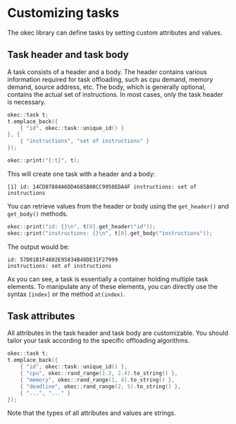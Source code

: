 # Customizing tasks

The okec library can define tasks by setting custom attributes and values.

## Task header and task body
A task consists of a header and a body. The header contains various information required for task offloading, such as cpu demand, memory demand, source address, etc. The body, which is generally optional, contains the actual set of instructions. In most cases, only the task header is necessary.


```cpp
okec::task t;
t.emplace_back({
    { "id", okec::task::unique_id() }
}, {
    { "instructions", "set of instructions" }
});

okec::print("{:t}", t);
```

This will create one task with a header and a body:

```text
[1] id: 14CD07884A6DD4685B00CC9950EDA4F instructions: set of instructions
```

You can retrieve values from the header or body using the `get_header()` and `get_body()` methods.

```cpp
okec::print("id: {}\n", t[0].get_header("id"));
okec::print("instructions: {}\n", t[0].get_body("instructions"));
```

The output would be:

```text
id: 57D01B1F4802E95834B48DE31F27999
instructions: set of instructions
```

As you can see, a task is essentially a container holding multiple task elements. To manipulate any of these elements, you can directly use the syntax `[index]` or the method `at(index)`.

## Task attributes
All attributes in the task header and task body are customizable. You should tailor your task according to the specific offloading algorithms.

```cpp
okec::task t;
t.emplace_back({
    { "id", okec::task::unique_id() },
    { "cpu", okec::rand_range(1.2, 2.4).to_string() },
    { "memory", okec::rand_range(1, 4).to_string() },
    { "deadline", okec::rand_range(2, 5).to_string() },
    { "...", "..." }
});
```

Note that the types of all attributes and values are strings.

